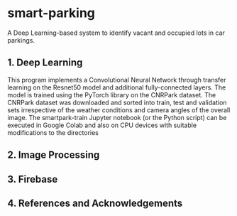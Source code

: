 # smart-parking
A Deep Learning-based system to identify vacant and occupied lots in car parkings.

<h2>1. Deep Learning</h2>

This program implements a Convolutional Neural Network through transfer learning on the Resnet50 model and additional fully-connected layers.
The model is trained using the PyTorch library on the CNRPark dataset. The CNRPark dataset was downloaded and sorted into train, test and validation sets irrespective of the weather conditions and camera angles of the overall image.
The smartpark-train Jupyter notebook (or the Python script) can be executed in Google Colab and also on CPU devices with suitable modifications to the directories

<h2>2. Image Processing</h2>

<h2>3. Firebase</h2>

<h2>4. References and Acknowledgements</h2>

